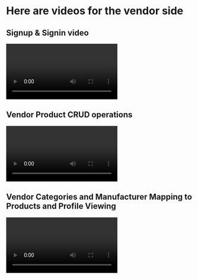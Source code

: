 
# Here are videos for the vendor side 

## Signup & Signin video

<video controls src="videos/vendor_category_and_manufacturer_mapping_to_product.mp4" title="Title"></video>

## Vendor Product CRUD operations

<video controls src="videos/vendor_product_crud.mp4" title="
"></video>

## Vendor Categories and Manufacturer Mapping to Products and Profile Viewing

<video controls src="https://drive.google.com/file/d/1Mfl5KkN_P0ZIxybyJpJ-ZN-cBbsyNrzg/view?usp=sharing" title="Title"></video>
